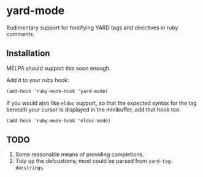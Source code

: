 # yard-mode

Rudimentary support for fontifying YARD tags and directives in ruby
comments.

## Installation

MELPA should support this soon enough.

Add it to your ruby hook:

```scheme
(add-hook 'ruby-mode-hook 'yard-mode)
```

If you would also like `eldoc` support, so that the expected syntax for
the tag beneath your cursor is displayed in the minibuffer, add that
hook too:

```scheme
(add-hook 'ruby-mode-hook 'eldoc-mode)
```

## TODO
1. Some reasonable means of providing completions.
2. Tidy up the defcustoms; most could be parsed from `yard-tag-docstrings`.

